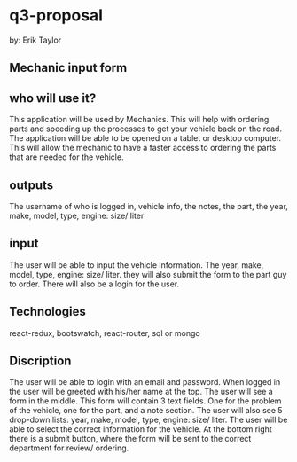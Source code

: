 # q3-proposal
by: Erik Taylor

## Mechanic input form


who will use it?
---------
 This application will be used by Mechanics. This will help with ordering parts and speeding up the processes to get your vehicle back on the road. The application will be able to be opened on a tablet or desktop computer. This will allow the mechanic to have a faster access to ordering the parts that are needed for the vehicle.
 
outputs 
----------
The username of who is logged in, vehicle info, the notes, the part, the year, make, model, type, engine: size/ liter

input 
--------
 The user will be able to input the vehicle information. The year, make, model, type, engine: size/ liter. they will also submit the form to the part guy to order. There will also be a login for the user.  

Technologies
---------
react-redux, bootswatch, react-router, sql or mongo

Discription
-----------
  The user will be able to login with an email and password. When logged in the user will be greeted with his/her name at the top. The user will see a form in the middle. This form will contain 3 text fields. One for the problem of the vehicle, one for the part, and a note section. The user will also see 5 drop-down lists: year, make, model, type, engine: size/ liter. The user will be able to select the correct information for the vehicle. At the bottom right there is a submit button, where the form will be sent to the correct department for review/ ordering.  

